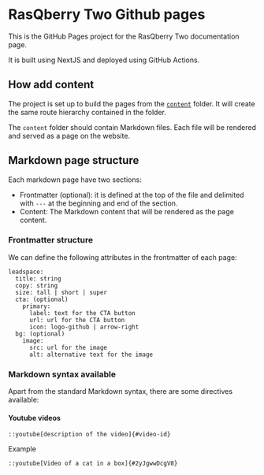 # RasQberry Two Github pages

This is the GitHub Pages project for the RasQberry Two documentation page.

It is built using NextJS and deployed using GitHub Actions.

## How add content

The project is set up to build the pages from the [`content`](https://github.com/paaragon/rasqberry-two-dev/tree/main/content) folder. It will create the same route hierarchy contained in the folder.

The `content` folder should contain Markdown files. Each file will be rendered and served as a page on the website.

## Markdown page structure

Each markdown page have two sections:

- Frontmatter (optional): it is defined at the top of the file and delimited with `---` at the beginning and end of the section.
- Content: The Markdown content that will be rendered as the page content.

### Frontmatter structure

We can define the following attributes in the frontmatter of each page:

```
leadspace:
  title: string
  copy: string
  size: tall | short | super
  cta: (optional)
    primary:
      label: text for the CTA button
      url: url for the CTA button
      icon: logo-github | arrow-right
  bg: (optional)
    image:
      src: url for the image
      alt: alternative text for the image
```

### Markdown syntax available

Apart from the standard Markdown syntax, there are some directives available:

#### Youtube videos

```
::youtube[description of the video]{#video-id}
```

Example

```
::youtube[Video of a cat in a box]{#2yJgwwDcgV8}
```